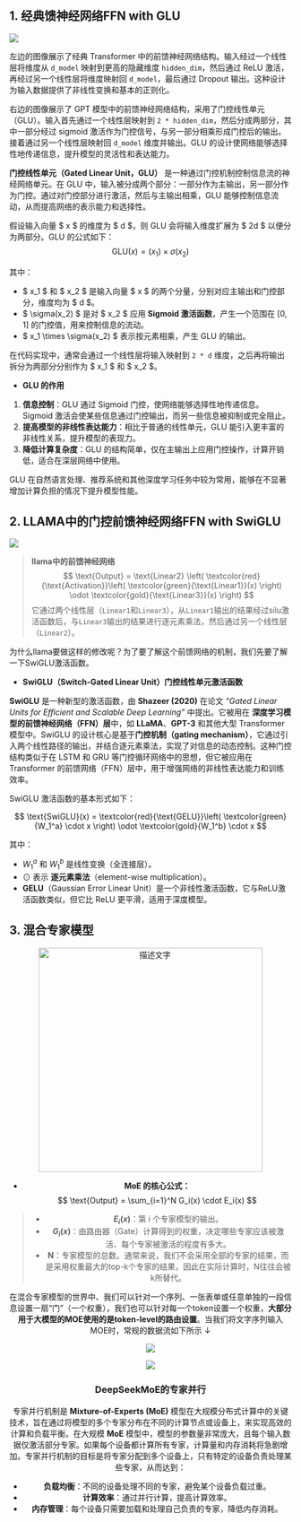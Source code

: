 ## 1. 经典馈神经网络FFN with GLU

![](https://skojiangdoc.oss-cn-beijing.aliyuncs.com/2024LLM/18.png)

左边的图像展示了经典 Transformer 中的前馈神经网络结构。输入经过一个线性层将维度从 `d_model` 映射到更高的隐藏维度 `hidden_dim`，然后通过 ReLU 激活，再经过另一个线性层将维度映射回 `d_model`，最后通过 Dropout 输出。这种设计为输入数据提供了非线性变换和基本的正则化。

右边的图像展示了 GPT 模型中的前馈神经网络结构，采用了门控线性单元（GLU）。输入首先通过一个线性层映射到 `2 * hidden_dim`，然后分成两部分，其中一部分经过 sigmoid 激活作为门控信号，与另一部分相乘形成门控后的输出。接着通过另一个线性层映射回 `d_model` 维度并输出。GLU 的设计使网络能够选择性地传递信息，提升模型的灵活性和表达能力。

**门控线性单元（Gated Linear Unit，GLU）** 是一种通过门控机制控制信息流的神经网络单元。在 GLU 中，输入被分成两个部分：一部分作为主输出，另一部分作为门控。通过对门控部分进行激活，然后与主输出相乘，GLU 能够控制信息流动，从而提高网络的表示能力和选择性。

假设输入向量 $ x $ 的维度为 $ d $，则 GLU 会将输入维度扩展为 $ 2d $ 以便分为两部分。GLU 的公式如下：
$$
\text{GLU}(x) = \left( x_1 \right) \times \sigma(x_2)
$$

其中：

- $ x_1 $ 和 $ x_2 $ 是输入向量 $ x $ 的两个分量，分别对应主输出和门控部分，维度均为 $ d $。
- $ \sigma(x_2) $ 是对 $ x_2 $ 应用 **Sigmoid 激活函数**，产生一个范围在 $[0, 1]$ 的门控值，用来控制信息的流动。
- $ x_1 \times \sigma(x_2) $ 表示按元素相乘，产生 GLU 的输出。

在代码实现中，通常会通过一个线性层将输入映射到 `2 * d` 维度，之后再将输出拆分为两部分分别作为 $ x_1 $ 和 $ x_2 $。

- **GLU 的作用**

1. **信息控制**：GLU 通过 Sigmoid 门控，使网络能够选择性地传递信息。Sigmoid 激活会使某些信息通过门控输出，而另一些信息被抑制或完全阻止。
2. **提高模型的非线性表达能力**：相比于普通的线性单元，GLU 能引入更丰富的非线性关系，提升模型的表现力。
3. **降低计算复杂度**：GLU 的结构简单，仅在主输出上应用门控操作，计算开销低，适合在深层网络中使用。

GLU 在自然语言处理、推荐系统和其他深度学习任务中较为常用，能够在不显著增加计算负担的情况下提升模型性能。

## 2. LLAMA中的门控前馈神经网络FFN with SwiGLU
![](https://skojiangdoc.oss-cn-beijing.aliyuncs.com/2024LLM/15.png)

> **llama中的前馈神经网络**
$$
\text{Output} = \text{Linear2}
\left( \textcolor{red}{\text{Activation}}\left( \textcolor{green}{\text{Linear1}}(x) \right) 
\odot \textcolor{gold}{\text{Linear3}}(x) \right)
$$
  它通过两个线性层（`Linear1`和`Linear3`），从`Linear1`输出的结果经过silu激活函数后，与`Linear3`输出的结果进行逐元素乘法，然后通过另一个线性层（`Linear2`）。

为什么llama要做这样的修改呢？为了要了解这个前馈网络的机制，我们先要了解一下SwiGLU激活函数。

- **SwiGLU（Switch-Gated Linear Unit）门控线性单元激活函数**

**SwiGLU** 是一种新型的激活函数，由 **Shazeer (2020)** 在论文 *“Gated Linear Units for Efficient and Scalable Deep Learning”* 中提出。它被用在 **深度学习模型的前馈神经网络（FFN）层**中，如 **LLaMA**、**GPT-3** 和其他大型 Transformer 模型中。SwiGLU 的设计核心是基于**门控机制（gating mechanism）**，它通过引入两个线性路径的输出，并结合逐元素乘法，实现了对信息的动态控制。这种门控结构类似于在 LSTM 和 GRU 等门控循环网络中的思想，但它被应用在 Transformer 的前馈网络（FFN）层中，用于增强网络的非线性表达能力和训练效率。

SwiGLU 激活函数的基本形式如下：

$$
\text{SwiGLU}(x) = \textcolor{red}{\text{GELU}}\left( \textcolor{green}{W_1^a} \cdot x \right) 
\odot \textcolor{gold}{W_1^b} \cdot x
$$

其中：
- $W_1^a$ 和 $W_1^b$ 是线性变换（全连接层）。
- $\odot$ 表示 **逐元素乘法**（element-wise multiplication）。
- **GELU**（Gaussian Error Linear Unit）是一个非线性激活函数，它与ReLU激活函数类似，但它比 ReLU 更平滑，适用于深度模型。

## 3. 混合专家模型
<center><img src="https://skojiangdoc.oss-cn-beijing.aliyuncs.com/2024LLM/16.png" alt="描述文字" width="400">

- **MoE 的核心公式：**
$$
\text{Output} = \sum_{i=1}^N G_i(x) \cdot E_i(x)
$$
> - **$E_i(x)$**：第 $i$ 个专家模型的输出。
> - **$G_i(x)$**：由路由器（Gate）计算得到的权重，决定哪些专家应该被激活、每个专家被激活的程度有多大。
> - **N**：专家模型的总数。通常来说，我们不会采用全部的专家的结果，而是采用权重最大的top-k个专家的结果，因此在实际计算时，N往往会被k所替代。

在混合专家模型的世界中、我们可以针对一个序列、一张表单或任意单独的一段信息设置一扇“门”（一个权重），我们也可以针对每一个token设置一个权重，**大部分用于大模型的MOE使用的是token-level的路由设置**。当我们将文字序列输入MOE时，常规的数据流如下所示 ↓ 

![](https://skojiangdoc.oss-cn-beijing.aliyuncs.com/2024LLM/training/107_.png)

![](https://skojiangdoc.oss-cn-beijing.aliyuncs.com/2024LLM/training/110.png)
### DeepSeekMoE的专家并行
专家并行机制是 **Mixture-of-Experts (MoE)** 模型在大规模分布式计算中的关键技术，旨在通过将模型的多个专家分布在不同的计算节点或设备上，来实现高效的计算和负载平衡。在大规模 **MoE** 模型中，模型的参数量非常庞大，且每个输入数据仅激活部分专家。如果每个设备都计算所有专家，计算量和内存消耗将急剧增加。专家并行机制的目标是将专家分配到多个设备上，只有特定的设备负责处理某些专家，从而达到：

- **负载均衡**：不同的设备处理不同的专家，避免某个设备负载过重。
- **计算效率**：通过并行计算，提高计算效率。
- **内存管理**：每个设备只需要加载和处理自己负责的专家，降低内存消耗。




